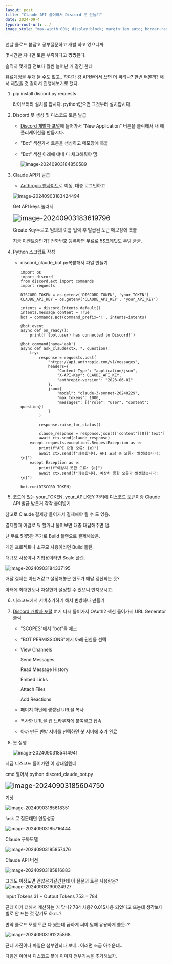 ```yaml
---
layout: post
title: "Claude API 끌어와서 Discord 봇 만들기"
date: 2024-09-4
typora-root-url: ../
image_style: "max-width:80%; display:block; margin:1em auto; border-radius:10px; box-shadow:2px 2px 8px rgba(0,0,0,0.8);"
---
```




맨날 클로드 붙잡고 공부질문하고 개발 하고 있으니까

몇시간만 지나면 토큰 부족하다고 찡찡된다.

솔직히 몇개월 전보다 훨씬 늘어난 거 같긴 한데

유료계정을 두개 둘 수도 없고.. 하다가 걍 API끌어서 쓰면 더 싸려나? 한번 써볼까? 해서 재밌을 것 같아서 진행해보기로 했다.



1. pip install discord.py requests

   라이브러리 설치를 합시다. python없으면 그것부터 설치합시다.

2. Discord 봇 생성 및 디스코드 토큰 발급

   - [Discord 개발자 포털](https://discord.com/developers/applications)에 들어가서 "New Application" 버튼을 클릭해서 새 애플리케이션을 만듭시다.

   - "Bot" 섹션가서 토큰을 생성하고 메모장에 복붙

   - "Bot" 섹션 아래에 얘네 다 체크해줘야 댐

     ![image-20240903184850589](/assets/img/image-20240903184850589.png)

3. Claude API키 발급

   - [Anthropic 웹사이트](https://www.anthropic.com)로 이동, 대충 로그인하고 

   ![image-20240903183424494](/assets/img/image-20240903183424494.png)

   Get API keys 눌러서

   <img src="/assets/img/image-20240903183619796.png" alt="image-20240903183619796" style="zoom:150%;" />

   Create Key누르고 임의의 이름 입력 후 발급된 토큰 메모장에 복붙

   지금 이벤트중인가? 전화번호 등록하면 무료로 5$크레딧도 주넹 굳굳.

4. Python 스크립트 작성

   - discord_claude_bot.py복붙해서 파일 만들기

     ```
     import os
     import discord
     from discord.ext import commands
     import requests
     
     DISCORD_TOKEN = os.getenv('DISCORD_TOKEN', 'your_TOKEN')
     CLAUDE_API_KEY = os.getenv('CLAUDE_API_KEY', 'your_API_KEY')
     
     intents = discord.Intents.default()
     intents.message_content = True
     bot = commands.Bot(command_prefix='!', intents=intents)
     
     @bot.event
     async def on_ready():
         print(f'{bot.user} has connected to Discord!')
     
     @bot.command(name='ask')
     async def ask_claude(ctx, *, question):
         try:
             response = requests.post(
                 "https://api.anthropic.com/v1/messages",
                 headers={
                     "Content-Type": "application/json",
                     "X-API-Key": CLAUDE_API_KEY,  
                     "anthropic-version": "2023-06-01"  
                 },
                 json={
                     "model": "claude-3-sonnet-20240229",
                     "max_tokens": 1000,
                     "messages": [{"role": "user", "content": question}]
                 }
             )
             
             response.raise_for_status() 
             
             claude_response = response.json()['content'][0]['text']  
             await ctx.send(claude_response)
         except requests.exceptions.RequestException as e:
             print(f"API 요청 오류: {e}")
             await ctx.send(f"죄송합니다. API 요청 중 오류가 발생했습니다: {e}")
         except Exception as e:
             print(f"예상치 못한 오류: {e}")
             await ctx.send(f"죄송합니다. 예상치 못한 오류가 발생했습니다: {e}")
     
     bot.run(DISCORD_TOKEN)
     ```

     

5.  코드에 있는 your_TOKEN, your_API_KEY 자리에 디스코드 토큰이랑 Claude API 발급 받은거 각각 붙여넣기

   참고로 Claude 결제창 들어가서 결제해야 될 수 도 있음.

   결제할때 이걸로 뭐 할거냐 물어보면 대충 대답해주면 댐.

   난 무료 5$에 5$만 추가로 Build 플랜으로 결제해놨음.

   개인 프로젝트나 소규모 사용이라면 Build 플랜.

   대규모 사용이나 기업용이라면 Scale 플랜.

   ![image-20240903184337195](/assets/img/image-20240903184337195.png)

매달 결제는 아닌거같고 설정해놓은 한도가 매달 갱신되는 듯?

아래에 최대한도나 자잘한거 설정할 수 있으니 만져보시고.

6. 디스코드에서 서버추가하기 해서 빈방하나 만들기

7. [Discord 개발자 포털](https://discord.com/developers/applications) 여기 다시 들어가서 OAuth2 섹션 들어가서 URL Generator 클릭

   - "SCOPES"에서 "bot"을 체크

   - "BOT PERMISSIONS"에서 아래 권한들 선택

   - View Channels

     Send Messages

     Read Message History

     Embed Links 

     Attach Files 

     Add Reactions

   - 페이지 하단에 생성된 URL을 복사

   - 복사한 URL을 웹 브라우저에 붙여넣고 접속

   - 아까 만든 빈방 서버를 선택하면 봇 서버에 추가 완료

8. 봇 실행

   ![image-20240903185414941](/assets/img/image-20240903185414941.png)

지금 디스코드 들어가면 이 상태일텐데

cmd 열어서 python discord_claude_bot.py 

<img src="/assets/img/image-20240903185604750.png" alt="image-20240903185604750" style="zoom:150%;" />

기상

![image-20240903185618351](/assets/img/image-20240903185618351.png)

!ask 로 질문대면 연동성공

![image-20240903185716444](/assets/img/image-20240903185716444.png)

Claude 구독모델

![image-20240903185857476](/assets/img/image-20240903185857476.png)



Claude API 버전

![image-20240903185816883](/assets/img/image-20240903185816883.png)



그래도 이정도면 괜찮은거같긴한데 이 질문의 토큰 사용량은?
![image-20240903190024927](/assets/img/image-20240903190024927.png)

Input Tokens 31 + Output Tokens 753 = 784 

근데 이거 더해서 계산하는 거 맞나? 784 사용? 0.01$사용 되었다고 뜨는데 생각보다 별로 안 드는 것 같기도 하고..?

만약 클로드 모델 토큰 다 썼는데 급하게 써야 될때 유용하게 쓸듯..?

![image-20240903191225868](/assets/img/image-20240903191225868.png)

근데 사진이나 파일은 첨부안되나 보네.. 이러면 조금 아쉬운데..

다음엔 이어서 디스코드 봇에 이미지 첨부기능을 추가해보자.